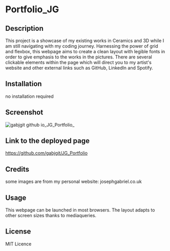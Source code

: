 # Portfolio_JG
## Description
This project is a showcase of my existing works in Ceramics and 3D while I am still navigating with my coding journey. Harnessing the power of grid and flexbox, this webpage aims to create a clean layout with legible fonts in order to give emphasis to the works in the pictures. There are several clickable elements within the page which will direct you to my artist's website and other external links such as GitHub, LinkedIn and Spotify.
## Installation
no installation required
## Screenshot
![gabjgit github io_JG_Portfolio_](https://user-images.githubusercontent.com/117084844/206589481-0b92ea6f-8621-4333-8754-0e419db55819.png)
## Link to the deployed page
https://github.com/gabjgit/JG_Portfolio
## Credits
some images are from my personal website: josephgabriel.co.uk
## Usage
This webpage can be launched in most browsers. The layout adapts to other screen sizes thanks to mediaqueries.
## License
MIT Licence
